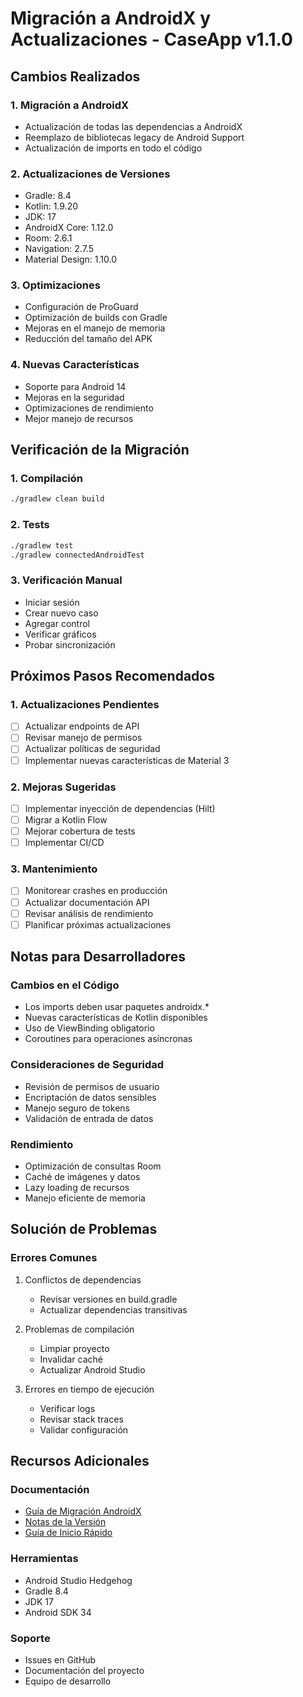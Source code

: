 # Migración a AndroidX y Actualizaciones - CaseApp v1.1.0

## Cambios Realizados

### 1. Migración a AndroidX
- Actualización de todas las dependencias a AndroidX
- Reemplazo de bibliotecas legacy de Android Support
- Actualización de imports en todo el código

### 2. Actualizaciones de Versiones
- Gradle: 8.4
- Kotlin: 1.9.20
- JDK: 17
- AndroidX Core: 1.12.0
- Room: 2.6.1
- Navigation: 2.7.5
- Material Design: 1.10.0

### 3. Optimizaciones
- Configuración de ProGuard
- Optimización de builds con Gradle
- Mejoras en el manejo de memoria
- Reducción del tamaño del APK

### 4. Nuevas Características
- Soporte para Android 14
- Mejoras en la seguridad
- Optimizaciones de rendimiento
- Mejor manejo de recursos

## Verificación de la Migración

### 1. Compilación
```bash
./gradlew clean build
```

### 2. Tests
```bash
./gradlew test
./gradlew connectedAndroidTest
```

### 3. Verificación Manual
- Iniciar sesión
- Crear nuevo caso
- Agregar control
- Verificar gráficos
- Probar sincronización

## Próximos Pasos Recomendados

### 1. Actualizaciones Pendientes
- [ ] Actualizar endpoints de API
- [ ] Revisar manejo de permisos
- [ ] Actualizar políticas de seguridad
- [ ] Implementar nuevas características de Material 3

### 2. Mejoras Sugeridas
- [ ] Implementar inyección de dependencias (Hilt)
- [ ] Migrar a Kotlin Flow
- [ ] Mejorar cobertura de tests
- [ ] Implementar CI/CD

### 3. Mantenimiento
- [ ] Monitorear crashes en producción
- [ ] Actualizar documentación API
- [ ] Revisar análisis de rendimiento
- [ ] Planificar próximas actualizaciones

## Notas para Desarrolladores

### Cambios en el Código
- Los imports deben usar paquetes androidx.*
- Nuevas características de Kotlin disponibles
- Uso de ViewBinding obligatorio
- Coroutines para operaciones asíncronas

### Consideraciones de Seguridad
- Revisión de permisos de usuario
- Encriptación de datos sensibles
- Manejo seguro de tokens
- Validación de entrada de datos

### Rendimiento
- Optimización de consultas Room
- Caché de imágenes y datos
- Lazy loading de recursos
- Manejo eficiente de memoria

## Solución de Problemas

### Errores Comunes
1. Conflictos de dependencias
   - Revisar versiones en build.gradle
   - Actualizar dependencias transitivas

2. Problemas de compilación
   - Limpiar proyecto
   - Invalidar caché
   - Actualizar Android Studio

3. Errores en tiempo de ejecución
   - Verificar logs
   - Revisar stack traces
   - Validar configuración

## Recursos Adicionales

### Documentación
- [Guía de Migración AndroidX](https://developer.android.com/jetpack/androidx/migrate)
- [Notas de la Versión](CHANGELOG.md)
- [Guía de Inicio Rápido](QUICKSTART.md)

### Herramientas
- Android Studio Hedgehog
- Gradle 8.4
- JDK 17
- Android SDK 34

### Soporte
- Issues en GitHub
- Documentación del proyecto
- Equipo de desarrollo